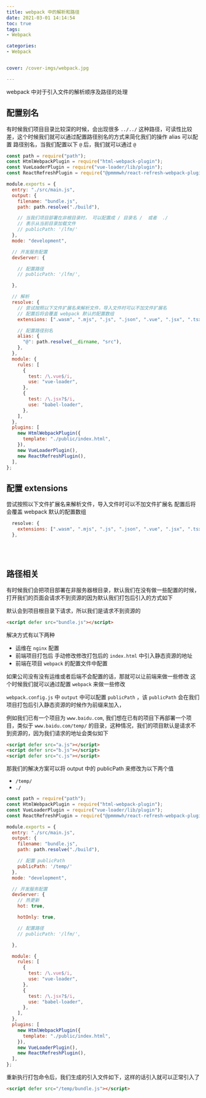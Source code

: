 ```yaml
---
title: webpack 中的解析和路径
date: 2021-03-01 14:14:54
toc: true
tags:
- Webpack

categories:
- Webpack


cover: /cover-imgs/webpack.jpg

---
```

webpack 中对于引入文件的解析顺序及路径的处理

<!-- more -->

## 配置别名
有时候我们项目目录比较深的时候，会出现很多 `../../` 这种路径，可读性比较差，这个时候我们就可以通过配置路径别名的方式来简化我们的操作
alias 可以配置 路径别名，当我们配置以下 `@` 后，我们就可以通过 `@` 

``` js webpack.config.js
const path = require("path");
const HtmlWebpackPlugin = require("html-webpack-plugin");
const VueLoaderPlugin = require("vue-loader/lib/plugin");
const ReactRefreshPlugin = require("@pmmmwh/react-refresh-webpack-plugin");

module.exports = {
  entry: "./src/main.js",
  output: {
    filename: "bundle.js",
    path: path.resolve("./build"),

    // 当我们项目部署在非根目录时， 可以配置成 / 目录名 /  或者  ./
    // 表示从当前目录加载文件
    // publicPath: '/lfm/'
  },
  mode: "development",

  // 开发服务配置
  devServer: {

    // 配置路径
    // publicPath: '/lfm/',

  },

  // 解析
  resolve: {
    // 尝试按照以下文件扩展名来解析文件，导入文件时可以不加文件扩展名
    // 配置后将会覆盖 webpack 默认的配置数组
    extensions: [".wasm", ".mjs", ".js", ".json", ".vue", ".jsx", ".tsx"],

    // 配置路径别名
    alias: {
      "@": path.resolve(__dirname, "src"),
    },
  },
  module: {
    rules: [
      {
        test: /\.vue$/i,
        use: "vue-loader",
      },
      {
        test: /\.jsx?$/i,
        use: "babel-loader",
      },
    ],
  },
  plugins: [
    new HtmlWebpackPlugin({
      template: "./public/index.html",
    }),
    new VueLoaderPlugin(),
    new ReactRefreshPlugin(),
  ],
};

```

## 配置 extensions
尝试按照以下文件扩展名来解析文件，导入文件时可以不加文件扩展名
配置后将会覆盖 webpack 默认的配置数组

``` js webpack.config.js
  resolve: {
    extensions: [".wasm", ".mjs", ".js", ".json", ".vue", ".jsx", ".tsx"],
  },
```
<br/>
<br/>

## 路径相关
有时候我们会把项目部署在非服务器根目录，默认我们在没有做一些配置的时候，打开我们的页面会请求不到资源的因为默认我们打包后引入的方式如下

默认会到项目根目录下请求，所以我们是请求不到资源的


``` html index.html 
<script defer src="bundle.js"></script>
```

解决方式有以下两种
+ 运维在 `nginx` 配置
+ 前端项目打包后 手动修改修改打包后的 `index.html` 中引入静态资源的地址 
+ 前端在项目 `webpack` 的配置文件中配置 

如果公司没有没有运维或者后端不会配置的话，那就可以让前端来做一些修改
这个时候我们就可以通过配置 `webpack` 来做一些修改


`webpack.config.js` 中 `output` 中可以配置 `publicPath` ，该 `publicPath` 会在我们项目打包后引入静态资源的时候作为前缀来加入，

例如我们已有一个项目为 `www.baidu.com`, 我们想在已有的项目下再部署一个项目，类似于 `www.baidu.com/temp/` 的目录，这种情况，我们的项目默认是请求不到资源的，因为我们请求的地址会类似如下

``` html index.html 
<script defer src="a.js"></script>
<script defer src="b.js"></script>
<script defer src="c.js"></script>
```

那我们的解决方案可以将 output 中的 publicPath 来修改为以下两个值
+ `/temp/`
+ `./`


``` js webpack.config.js
const path = require("path");
const HtmlWebpackPlugin = require("html-webpack-plugin");
const VueLoaderPlugin = require("vue-loader/lib/plugin");
const ReactRefreshPlugin = require("@pmmmwh/react-refresh-webpack-plugin");

module.exports = {
  entry: "./src/main.js",
  output: {
    filename: "bundle.js",
    path: path.resolve("./build"),

    // 配置 publicPath
    publicPath: '/temp/'
  },
  mode: "development",

  // 开发服务配置
  devServer: {
    // 热更新
    hot: true,

    hotOnly: true,

    // 配置路径
    // publicPath: '/lfm/',

  },

  module: {
    rules: [
      {
        test: /\.vue$/i,
        use: "vue-loader",
      },
      {
        test: /\.jsx?$/i,
        use: "babel-loader",
      },
    ],
  },
  plugins: [
    new HtmlWebpackPlugin({
      template: "./public/index.html",
    }),
    new VueLoaderPlugin(),
    new ReactRefreshPlugin(),
  ],
};

```

重新执行打包命令后，我们生成的引入文件如下，这样的话引入就可以正常引入了

``` html index.html 
<script defer src="/temp/bundle.js"></script>
```




